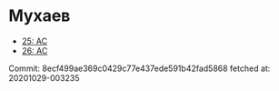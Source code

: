 # Мухаев
- [25: AC](25.md)
- [26: AC](26.md)

Commit: 8ecf499ae369c0429c77e437ede591b42fad5868
 fetched at: 20201029-003235
